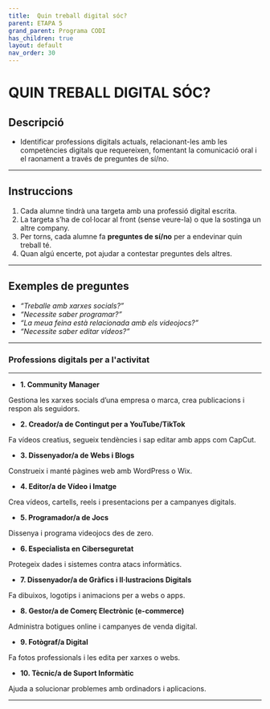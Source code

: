 ```yaml
---
title:  Quin treball digital sóc?
parent: ETAPA 5
grand_parent: Programa CODI
has_children: true
layout: default
nav_order: 30
---
```


# **QUIN TREBALL DIGITAL SÓC?**

## **Descripció**

* Identificar professions digitals actuals, relacionant-les amb les competències digitals que requereixen, fomentant la comunicació oral i el raonament a través de preguntes de sí/no.

---

## **Instruccions**

1. Cada alumne tindrà una targeta amb una professió digital escrita.
2. La targeta s’ha de col·locar al front (sense veure-la) o que la sostinga un altre company.
3. Per torns, cada alumne fa **preguntes de sí/no** per a endevinar quin treball té.
4. Quan algú encerte, pot ajudar a contestar preguntes dels altres.


---

## **Exemples de preguntes**

* *“Treballe amb xarxes socials?”*
* *“Necessite saber programar?”*
* *“La meua feina està relacionada amb els videojocs?”*
* *“Necessite saber editar vídeos?”*

---

### **Professions digitals per a l'activitat**

---

- **1. Community Manager**

Gestiona les xarxes socials d’una empresa o marca, crea publicacions i respon als seguidors.

- **2. Creador/a de Contingut per a YouTube/TikTok**

Fa vídeos creatius, segueix tendències i sap editar amb apps com CapCut.

- **3. Dissenyador/a de Webs i Blogs**

Construeix i manté pàgines web amb WordPress o Wix.

- **4. Editor/a de Vídeo i Imatge**

Crea vídeos, cartells, reels i presentacions per a campanyes digitals.

- **5. Programador/a de Jocs**

Dissenya i programa videojocs des de zero.

- **6. Especialista en Ciberseguretat**

Protegeix dades i sistemes contra atacs informàtics.

- **7. Dissenyador/a de Gràfics i Il·lustracions Digitals**

Fa dibuixos, logotips i animacions per a webs o apps.

- **8. Gestor/a de Comerç Electrònic (e-commerce)**

Administra botigues online i campanyes de venda digital.

- **9. Fotògraf/a Digital**

Fa fotos professionals i les edita per xarxes o webs.

- **10. Tècnic/a de Suport Informàtic**

Ajuda a solucionar problemes amb ordinadors i aplicacions.

---



